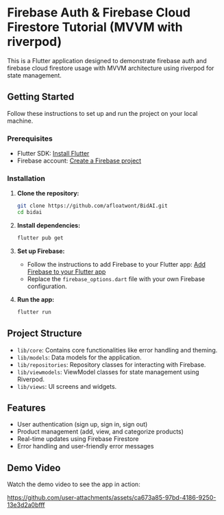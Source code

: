 # Firebase Auth & Firebase Cloud Firestore Tutorial (MVVM with riverpod)

This is a Flutter application designed to demonstrate firebase auth and firebase cloud firestore usage with MVVM architecture using riverpod for state management.

## Getting Started

Follow these instructions to set up and run the project on your local machine.

### Prerequisites

- Flutter SDK: [Install Flutter](https://flutter.dev/docs/get-started/install)
- Firebase account: [Create a Firebase project](https://firebase.google.com/)

### Installation

1. **Clone the repository:**
   ```sh
   git clone https://github.com/afloatwont/BidAI.git
   cd bidai
   ```

2. **Install dependencies:**
   ```sh
   flutter pub get
   ```

3. **Set up Firebase:**
   - Follow the instructions to add Firebase to your Flutter app: [Add Firebase to your Flutter app](https://firebase.google.com/docs/flutter/setup)
   - Replace the `firebase_options.dart` file with your own Firebase configuration.

4. **Run the app:**
   ```sh
   flutter run
   ```

## Project Structure

- `lib/core`: Contains core functionalities like error handling and theming.
- `lib/models`: Data models for the application.
- `lib/repositories`: Repository classes for interacting with Firebase.
- `lib/viewmodels`: ViewModel classes for state management using Riverpod.
- `lib/views`: UI screens and widgets.

## Features

- User authentication (sign up, sign in, sign out)
- Product management (add, view, and categorize products)
- Real-time updates using Firebase Firestore
- Error handling and user-friendly error messages

## Demo Video

Watch the demo video to see the app in action:

https://github.com/user-attachments/assets/ca673a85-97bd-4186-9250-13e3d2a0bfff
